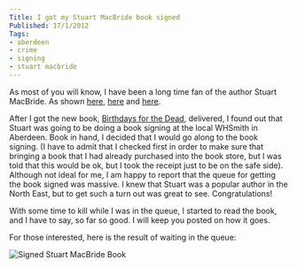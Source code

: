 ```yaml
---
Title: I got my Stuart MacBride book signed
Published: 17/1/2012
Tags:
- aberdeen
- crime
- signing
- stuart macbride
---
```


As most of you will know, I have been a long time fan of the author Stuart MacBride. As shown [here](http://www.gep13.co.uk/blog/stuart-macbride-broken-skin), [here](http://www.gep13.co.uk/blog/stuart-macbride-flesh-house) and [here](http://www.gep13.co.uk/blog/new-stuartmacbride-book-available-for-pre-order).

After I got the new book, [Birthdays for the Dead](http://www.amazon.co.uk/gp/product/0007344171/ref=as_li_ss_il?ie=UTF8&tag=www6thprimeco-21&linkCode=as2&camp=1634&creative=19450&creativeASIN=0007344171), delivered, I found out that Stuart was going to be doing a book signing at the local WHSmith in Aberdeen. Book in hand, I decided that I would go along to the book signing. (I have to admit that I checked first in order to make sure that bringing a book that I had already purchased into the book store, but I was told that this would be ok, but I took the receipt just to be on the safe side). Although not ideal for me, I am happy to report that the queue for getting the book signed was massive. I knew that Stuart was a popular author in the North East, but to get such a turn out was great to see. Congratulations!

With some time to kill while I was in the queue, I started to read the book, and I have to say, so far so good. I will keep you posted on how it goes.

For those interested, here is the result of waiting in the queue:

![Signed Stuart MacBride Book](https://gep13wpstorage.blob.core.windows.net/gep13/2012/1/17/WP_000311.jpg)
